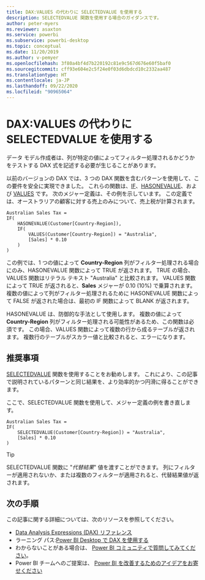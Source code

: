 ```yaml
---
title: DAX:VALUES の代わりに SELECTEDVALUE を使用する
description: SELECTEDVALUE 関数を使用する場合のガイダンスです。
author: peter-myers
ms.reviewer: asaxton
ms.service: powerbi
ms.subservice: powerbi-desktop
ms.topic: conceptual
ms.date: 11/20/2019
ms.author: v-pemyer
ms.openlocfilehash: 3f80a4bf4d7b220192c81e9c567d676e60f5baf0
ms.sourcegitcommit: cff93e604e2c5f24e0f03d6dbdcd10c2332aa487
ms.translationtype: HT
ms.contentlocale: ja-JP
ms.lasthandoff: 09/22/2020
ms.locfileid: "90965064"
---
```

# <a name="dax-use-selectedvalue-instead-of-values"></a>DAX:VALUES の代わりに SELECTEDVALUE を使用する

データ モデル作成者は、列が特定の値によってフィルター処理されるかどうかをテストする DAX 式を記述する必要が生じることがあります。

以前のバージョンの DAX では、3 つの DAX 関数を含むパターンを使用して、この要件を安全に実現できました。 これらの関数は、[IF](/dax/if-function-dax)、[HASONEVALUE](/dax/hasonevalue-function-dax)、および [VALUES](/dax/values-function-dax) です。 次のメジャー定義は、その例を示しています。 この定義では、オーストラリアの顧客に対する売上のみについて、売上税が計算されます。

```dax
Australian Sales Tax =
IF(
    HASONEVALUE(Customer[Country-Region]),
    IF(
        VALUES(Customer[Country-Region]) = "Australia",
        [Sales] * 0.10
    )
)
```

この例では、1 つの値によって **Country-Region** 列がフィルター処理される場合にのみ、HASONEVALUE 関数によって TRUE が返されます。 TRUE の場合、VALUES 関数はリテラル テキスト "Australia" と比較されます。 VALUES 関数によって TRUE が返されると、**Sales** メジャーが 0.10 (10%) で乗算されます。 複数の値によって列がフィルター処理されるために HASONEVALUE 関数によって FALSE が返された場合は、最初の IF 関数によって BLANK が返されます。

HASONEVALUE は、防御的な手法として使用します。 複数の値によって **Country-Region** 列がフィルター処理される可能性があるため、この関数は必須です。 この場合、VALUES 関数によって複数の行から成るテーブルが返されます。 複数行のテーブルがスカラー値と比較されると、エラーになります。

## <a name="recommendation"></a>推奨事項

[SELECTEDVALUE](/dax/selectedvalue-function) 関数を使用することをお勧めします。 これにより、この記事で説明されているパターンと同じ結果を、より効率的かつ円滑に得ることができます。

ここで、SELECTEDVALUE 関数を使用して、メジャー定義の例を書き直します。

```dax
Australian Sales Tax =
IF(
    SELECTEDVALUE(Customer[Country-Region]) = "Australia",
    [Sales] * 0.10
)
```

> [!TIP]
> SELECTEDVALUE 関数に "_代替結果_" 値を渡すことができます。 列にフィルターが適用されないか、または複数のフィルターが適用されると、代替結果値が返されます。

## <a name="next-steps"></a>次の手順

この記事に関する詳細については、次のリソースを参照してください。

- [Data Analysis Expressions (DAX) リファレンス](/dax/)
- ラーニング パス:[Power BI Desktop で DAX を使用する](/learn/paths/dax-power-bi/)
- わからないことがある場合は、 [Power BI コミュニティで質問してみてください](https://community.powerbi.com/)。
- Power BI チームへのご提案は、 [Power BI を改善するためのアイデアをお寄せください](https://ideas.powerbi.com)